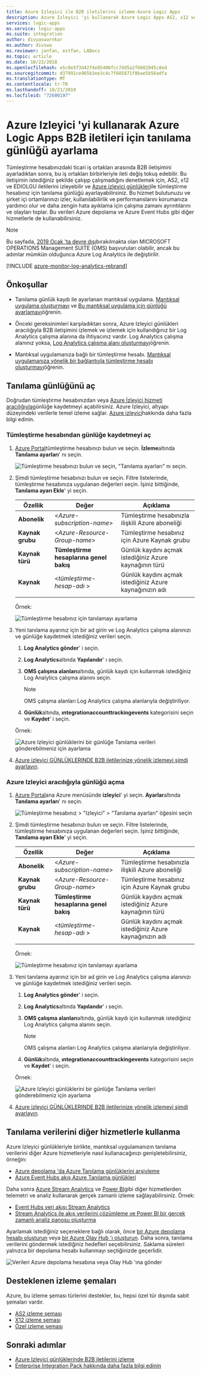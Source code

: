 ```yaml
---
title: Azure Izleyici ile B2B iletilerini izleme-Azure Logic Apps
description: Azure Izleyici 'yi kullanarak Azure Logic Apps AS2, x12 ve EDIOLGU iletileri için tanılama günlüğü ayarlama
services: logic-apps
ms.service: logic-apps
ms.suite: integration
author: divyaswarnkar
ms.author: divswa
ms.reviewer: jonfan, estfan, LADocs
ms.topic: article
ms.date: 10/23/2018
ms.openlocfilehash: e5c8e5f3d42f4e85406fcc7dd5a2f6602045c8ed
ms.sourcegitcommit: d37991ce965b3ee3c4c7f685871f8bae5b56adfa
ms.translationtype: MT
ms.contentlocale: tr-TR
ms.lasthandoff: 10/21/2019
ms.locfileid: "72680197"
---
```

# <a name="set-up-diagnostics-logging-for-b2b-messages-in-azure-logic-apps-by-using-azure-monitor"></a>Azure Izleyici 'yi kullanarak Azure Logic Apps B2B iletileri için tanılama günlüğü ayarlama

Tümleştirme hesabınızdaki ticari iş ortakları arasında B2B iletişimini ayarladıktan sonra, bu iş ortakları birbirleriyle ileti değiş tokuş edebilir. Bu iletişimin istediğiniz şekilde çalışıp çalışmadığını denetlemek için, AS2, x12 ve EDIOLGU iletilerini izleyebilir ve [Azure izleyici günlükleri](../log-analytics/log-analytics-overview.md)ile tümleştirme hesabınız için tanılama günlüğü ayarlayabilirsiniz. Bu hizmet bulutunuzu ve şirket içi ortamlarınızı izler, kullanılabilirlik ve performanslarını korumanıza yardımcı olur ve daha zengin hata ayıklama için çalışma zamanı ayrıntılarını ve olayları toplar. Bu verileri Azure depolama ve Azure Event Hubs gibi diğer hizmetlerle de kullanabilirsiniz.

> [!NOTE]
> Bu sayfada, [2019 Ocak 'ta devre dışı](../azure-monitor/platform/oms-portal-transition.md)bırakılmakta olan MICROSOFT OPERATIONS Management SUITE (OMS) başvuruları olabilir, ancak bu adımlar mümkün olduğunca Azure Log Analytics ile değiştirilir. 

[!INCLUDE [azure-monitor-log-analytics-rebrand](../../includes/azure-monitor-log-analytics-rebrand.md)]

## <a name="prerequisites"></a>Önkoşullar

* Tanılama günlük kaydı ile ayarlanan mantıksal uygulama. [Mantıksal uygulama oluşturmayı](quickstart-create-first-logic-app-workflow.md) ve [Bu mantıksal uygulama için günlüğü ayarlamayı](../logic-apps/logic-apps-monitor-your-logic-apps.md#azure-diagnostics)öğrenin.

* Önceki gereksinimleri karşıladıktan sonra, Azure Izleyici günlükleri aracılığıyla B2B iletişimini izlemek ve izlemek için kullandığınız bir Log Analytics çalışma alanına da ihtiyacınız vardır. Log Analytics çalışma alanınız yoksa, [Log Analytics çalışma alanı oluşturmayı](../azure-monitor/learn/quick-create-workspace.md)öğrenin.

* Mantıksal uygulamanıza bağlı bir tümleştirme hesabı. [Mantıksal uygulamanıza yönelik bir bağlantıyla tümleştirme hesabı oluşturmayı](../logic-apps/logic-apps-enterprise-integration-create-integration-account.md)öğrenin.

## <a name="turn-on-diagnostics-logging"></a>Tanılama günlüğünü aç

Doğrudan tümleştirme hesabınızdan veya [Azure İzleyici hizmeti aracılığıyla](#azure-monitor-service)günlüğe kaydetmeyi açabilirsiniz. Azure Izleyici, altyapı düzeyindeki verilerle temel izleme sağlar. [Azure izleyici](../azure-monitor/overview.md)hakkında daha fazla bilgi edinin.

### <a name="turn-on-logging-from-integration-account"></a>Tümleştirme hesabından günlüğe kaydetmeyi aç

1. [Azure Portal](https://portal.azure.com)tümleştirme hesabınızı bulun ve seçin. **İzleme**altında **Tanılama ayarları**' nı seçin.

   ![Tümleştirme hesabınızı bulun ve seçin, "Tanılama ayarları" nı seçin.](media/logic-apps-monitor-b2b-message/find-integration-account.png)

1. Şimdi tümleştirme hesabınızı bulun ve seçin. Filtre listelerinde, tümleştirme hesabınıza uygulanan değerleri seçin.
İşiniz bittiğinde, **Tanılama ayarı Ekle**' yi seçin.

   | Özellik | Değer | Açıklama | 
   |----------|-------|-------------|
   | **Abonelik** | <*Azure-subscription-name*> | Tümleştirme hesabınızla ilişkili Azure aboneliği | 
   | **Kaynak grubu** | <*Azure-Resource-Group-name*> | Tümleştirme hesabınız için Azure Kaynak grubu | 
   | **Kaynak türü** | **Tümleştirme hesaplarına genel bakış** | Günlük kaydını açmak istediğiniz Azure kaynağının türü | 
   | **Kaynak** | <*tümleştirme-hesap-adı* > | Günlük kaydını açmak istediğiniz Azure kaynağınızın adı | 
   ||||  

   Örnek:

   ![Tümleştirme hesabınız için tanılamayı ayarlama](media/logic-apps-monitor-b2b-message/turn-on-diagnostics-integration-account.png)

1. Yeni tanılama ayarınız için bir ad girin ve Log Analytics çalışma alanınızı ve günlüğe kaydetmek istediğiniz verileri seçin.

   1. **Log Analytics gönder**' i seçin. 

   1. **Log Analytics**altında **Yapılandır**' ı seçin. 

   1. **OMS çalışma alanları**altında, günlük kaydı için kullanmak istediğiniz Log Analytics çalışma alanını seçin. 

      > [!NOTE]
      > OMS çalışma alanları Log Analytics çalışma alanlarıyla değiştiriliyor. 

   1. **Günlük**altında, **ıntegrationaccounttrackingevents** kategorisini seçin ve **Kaydet**' i seçin.

   Örnek: 

   ![Azure Izleyici günlüklerini bir günlüğe Tanılama verileri gönderebilmeniz için ayarlama](media/logic-apps-monitor-b2b-message/send-diagnostics-data-log-analytics-workspace.png)

1. [Azure izleyici GÜNLÜKLERINDE B2B iletilerinize yönelik izlemeyi şimdi ayarlayın](../logic-apps/logic-apps-track-b2b-messages-omsportal.md).

<a name="azure-monitor-service"></a>

### <a name="turn-on-logging-through-azure-monitor"></a>Azure Izleyici aracılığıyla günlüğü açma

1. [Azure Portal](https://portal.azure.com)ana Azure menüsünde **izleyici**' yi seçin. **Ayarlar**altında **Tanılama ayarları**' nı seçin. 

   ![Tümleştirme hesabınız > "Izleyici" > "Tanılama ayarları" öğesini seçin](media/logic-apps-monitor-b2b-message/monitor-diagnostics-settings.png)

1. Şimdi tümleştirme hesabınızı bulun ve seçin. Filtre listelerinde, tümleştirme hesabınıza uygulanan değerleri seçin.
İşiniz bittiğinde, **Tanılama ayarı Ekle**' yi seçin.

   | Özellik | Değer | Açıklama | 
   |----------|-------|-------------|
   | **Abonelik** | <*Azure-subscription-name*> | Tümleştirme hesabınızla ilişkili Azure aboneliği | 
   | **Kaynak grubu** | <*Azure-Resource-Group-name*> | Tümleştirme hesabınız için Azure Kaynak grubu | 
   | **Kaynak türü** | **Tümleştirme hesaplarına genel bakış** | Günlük kaydını açmak istediğiniz Azure kaynağının türü | 
   | **Kaynak** | <*tümleştirme-hesap-adı* > | Günlük kaydını açmak istediğiniz Azure kaynağınızın adı | 
   ||||  

   Örnek:

   ![Tümleştirme hesabınız için tanılamayı ayarlama](media/logic-apps-monitor-b2b-message/turn-on-diagnostics-integration-account.png)

1. Yeni tanılama ayarınız için bir ad girin ve Log Analytics çalışma alanınızı ve günlüğe kaydetmek istediğiniz verileri seçin.

   1. **Log Analytics gönder**' i seçin. 

   1. **Log Analytics**altında **Yapılandır**' ı seçin. 

   1. **OMS çalışma alanları**altında, günlük kaydı için kullanmak istediğiniz Log Analytics çalışma alanını seçin. 

      > [!NOTE]
      > OMS çalışma alanları Log Analytics çalışma alanlarıyla değiştiriliyor. 

   1. **Günlük**altında, **ıntegrationaccounttrackingevents** kategorisini seçin ve **Kaydet**' i seçin.

   Örnek: 

   ![Azure Izleyici günlüklerini bir günlüğe Tanılama verileri gönderebilmeniz için ayarlama](media/logic-apps-monitor-b2b-message/send-diagnostics-data-log-analytics-workspace.png)

1. [Azure izleyici GÜNLÜKLERINDE B2B iletilerinize yönelik izlemeyi şimdi ayarlayın](../logic-apps/logic-apps-track-b2b-messages-omsportal.md).

## <a name="use-diagnostic-data-with-other-services"></a>Tanılama verilerini diğer hizmetlerle kullanma

Azure Izleyici günlükleriyle birlikte, mantıksal uygulamanızın tanılama verilerini diğer Azure hizmetleriyle nasıl kullanacağınızı genişletebilirsiniz, örneğin: 

* [Azure depolama 'da Azure Tanılama günlüklerini arşivleme](../azure-monitor/platform/archive-diagnostic-logs.md)
* [Azure Event Hubs akış Azure Tanılama günlükleri](../azure-monitor/platform/resource-logs-stream-event-hubs.md) 

Daha sonra [Azure Stream Analytics](../stream-analytics/stream-analytics-introduction.md) ve [Power BI](../azure-monitor/platform/powerbi.md)gibi diğer hizmetlerden telemetri ve analiz kullanarak gerçek zamanlı izleme sağlayabilirsiniz. Örnek:

* [Event Hubs veri akışı Stream Analytics](../stream-analytics/stream-analytics-define-inputs.md)
* [Stream Analytics ile akış verilerini çözümleme ve Power BI bir gerçek zamanlı analiz panosu oluşturma](../stream-analytics/stream-analytics-power-bi-dashboard.md)

Ayarlamak istediğiniz seçeneklere bağlı olarak, önce [bir Azure depolama hesabı oluşturun](../storage/common/storage-create-storage-account.md) veya [bir Azure Olay Hub 'ı oluşturun](../event-hubs/event-hubs-create.md). Daha sonra, tanılama verilerini göndermek istediğiniz hedefleri seçebilirsiniz.
Saklama süreleri yalnızca bir depolama hesabı kullanmayı seçtiğinizde geçerlidir.

![Verileri Azure depolama hesabına veya Olay Hub 'ına gönder](./media/logic-apps-monitor-b2b-message/diagnostics-storage-event-hub-log-analytics.png)

## <a name="supported-tracking-schemas"></a>Desteklenen izleme şemaları

Azure, bu izleme şeması türlerini destekler, bu, hepsi özel tür dışında sabit şemaları vardır.

* [AS2 izleme şeması](../logic-apps/logic-apps-track-integration-account-as2-tracking-schemas.md)
* [X12 izleme şeması](../logic-apps/logic-apps-track-integration-account-x12-tracking-schema.md)
* [Özel izleme şeması](../logic-apps/logic-apps-track-integration-account-custom-tracking-schema.md)

## <a name="next-steps"></a>Sonraki adımlar

* [Azure Izleyici günlüklerinde B2B iletilerini izleme](../logic-apps/logic-apps-track-b2b-messages-omsportal.md "Azure Izleyici günlüklerinde B2B iletilerini izleme")
* [Enterprise Integration Pack hakkında daha fazla bilgi edinin](../logic-apps/logic-apps-enterprise-integration-overview.md "Enterprise Integration Pack hakkında bilgi edinin")

